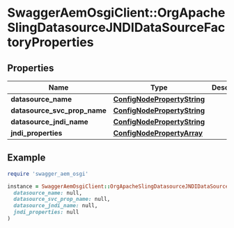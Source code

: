 # SwaggerAemOsgiClient::OrgApacheSlingDatasourceJNDIDataSourceFactoryProperties

## Properties

| Name | Type | Description | Notes |
| ---- | ---- | ----------- | ----- |
| **datasource_name** | [**ConfigNodePropertyString**](ConfigNodePropertyString.md) |  | [optional] |
| **datasource_svc_prop_name** | [**ConfigNodePropertyString**](ConfigNodePropertyString.md) |  | [optional] |
| **datasource_jndi_name** | [**ConfigNodePropertyString**](ConfigNodePropertyString.md) |  | [optional] |
| **jndi_properties** | [**ConfigNodePropertyArray**](ConfigNodePropertyArray.md) |  | [optional] |

## Example

```ruby
require 'swagger_aem_osgi'

instance = SwaggerAemOsgiClient::OrgApacheSlingDatasourceJNDIDataSourceFactoryProperties.new(
  datasource_name: null,
  datasource_svc_prop_name: null,
  datasource_jndi_name: null,
  jndi_properties: null
)
```

